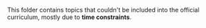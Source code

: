 This folder contains topics that couldn't be included into the official curriculum, mostly due to **time constraints**.

